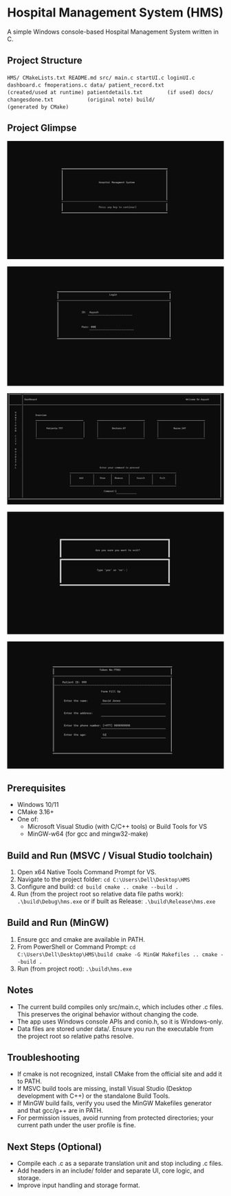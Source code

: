 ﻿# Hospital Management System (HMS)

A simple Windows console-based Hospital Management System written in C.

## Project Structure

`
HMS/
   CMakeLists.txt
   README.md
   src/
      main.c
      startUI.c
      loginUI.c
      dashboard.c
      fmoperations.c
   data/
      patient_record.txt        (created/used at runtime)
      patientdetails.txt        (if used)
   docs/
      changesdone.txt           (original note)
   build/                        (generated by CMake)
`
## Project Glimpse


![Screenshot 1 - 16:24:50](docs/images/Screenshot%202025-10-17%20162450.png)

![Screenshot 2 - 16:25:13](docs/images/Screenshot%202025-10-17%20162513.png)

![Screenshot 3 - 16:25:22](docs/images/Screenshot%202025-10-17%20162522.png)

![Screenshot 4 - 16:25:36](docs/images/Screenshot%202025-10-17%20162536.png)

![Screenshot 5 - 16:26:31](docs/images/Screenshot%202025-10-17%20162631.png)


## Prerequisites

- Windows 10/11
- CMake 3.16+
- One of:
  - Microsoft Visual Studio (with C/C++ tools) or Build Tools for VS
  - MinGW-w64 (for gcc and mingw32-make)

## Build and Run (MSVC / Visual Studio toolchain)

1. Open  x64 Native Tools Command Prompt for VS.
2. Navigate to the project folder:
   `
   cd C:\Users\Dell\Desktop\HMS
   `
3. Configure and build:
   `
   cd build
   cmake ..
   cmake --build .
   `
4. Run (from the project root so relative data file paths work):
   `
   .\build\Debug\hms.exe
   `
   or if built as Release:
   `
   .\build\Release\hms.exe
   `

## Build and Run (MinGW)

1. Ensure gcc and cmake are available in PATH.
2. From PowerShell or Command Prompt:
   `
   cd C:\Users\Dell\Desktop\HMS\build
   cmake -G MinGW Makefiles ..
   cmake --build .
   `
3. Run (from project root):
   `
   .\build\hms.exe
   `

## Notes

- The current build compiles only src/main.c, which includes other .c files. This preserves the original behavior without changing the code.
- The app uses Windows console APIs and conio.h, so it is Windows-only.
- Data files are stored under data/. Ensure you run the executable from the project root so relative paths resolve.

## Troubleshooting

- If cmake is not recognized, install CMake from the official site and add it to PATH.
- If MSVC build tools are missing, install Visual Studio (Desktop development with C++) or the standalone Build Tools.
- If MinGW build fails, verify you used the MinGW Makefiles generator and that gcc/g++ are in PATH.
- For permission issues, avoid running from protected directories; your current path under the user profile is fine.

## Next Steps (Optional)

- Compile each .c as a separate translation unit and stop including .c files.
- Add headers in an include/ folder and separate UI, core logic, and storage.
- Improve input handling and storage format.
